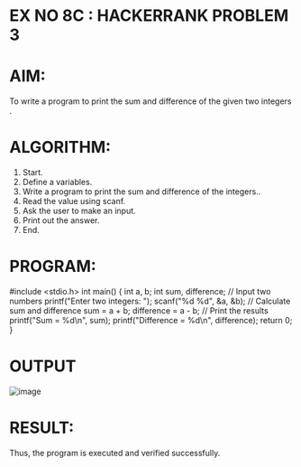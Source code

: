 # EX NO 8C : HACKERRANK PROBLEM 3

# AIM:
To write a program to print the sum and difference of the given two integers .
# ALGORITHM:
1. Start.
2. Define a variables.
3. Write a program to print the sum and difference of the integers..
4. Read the value using scanf.
5. Ask the user to make an input.
6. Print out the answer.
7. End.
# PROGRAM:
#include <stdio.h>
int main() {
 int a, b;
 int sum, difference;
 // Input two numbers
 printf("Enter two
integers: ");
 scanf("%d %d", &a,
&b);
 // Calculate sum and
difference
 sum = a + b;
 difference = a - b;
 // Print the results
 printf("Sum =
%d\n", sum);
 printf("Difference =
%d\n", difference);
 return 0;
}

# OUTPUT
![image](https://github.com/user-attachments/assets/608b45c7-8116-443a-8353-018a12e962db)

# RESULT:
Thus, the program is executed and verified successfully.
